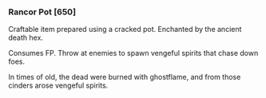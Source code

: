 ### Rancor Pot [650]

Craftable item prepared using a cracked pot. Enchanted by the ancient death hex.

Consumes FP. Throw at enemies to spawn vengeful spirits that chase down foes.

In times of old, the dead were burned with ghostflame, and from those cinders arose vengeful spirits.
